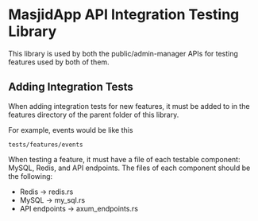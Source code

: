 # MasjidApp API Integration Testing Library
This library is used by both the public/admin-manager APIs for testing features used by both of them.

## Adding Integration Tests
When adding integration tests for new features, it must be added to in the features directory of the parent folder of this library.

For example, events would be like this

``tests/features/events``

When testing a feature, it must have a file of each testable component: MySQL, Redis, and API endpoints.
The files of each component should be the following:
- Redis -> redis.rs
- MySQL -> my_sql.rs
- API endpoints -> axum_endpoints.rs